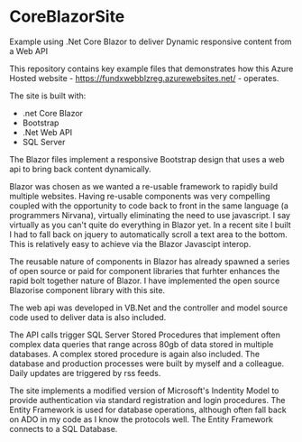 # CoreBlazorSite
Example using .Net Core Blazor to deliver Dynamic responsive content from a Web API

This repository contains key example files that demonstrates how this Azure Hosted website  - https://fundxwebblzreg.azurewebsites.net/ - operates.
        
The site is built with:

- .net Core Blazor
-  Bootstrap
- .Net Web API
-  SQL Server

The Blazor files implement a responsive Bootstrap design that uses a web api to bring back content dynamically.

Blazor was chosen as we wanted a re-usable framework to rapidly build multiple websites. Having re-usable components was very compelling coupled with the opportunity to code back to front in the same language (a programmers Nirvana), virtually eliminating the need to use javascript. I say virtually as you can't quite do everything in Blazor yet. In a recent site I built I had to fall back on jquery to automatically scroll a text area to the bottom. This is relatively easy to achieve via the Blazor Javascipt interop.

The reusable nature of components in Blazor has already spawned a series of open source or paid for component libraries that furhter enhances the rapid bolt together nature of Blazor. I have implemented the open source Blazorise component library with this site. 

The web api was developed in VB.Net and the controller and model source code used to deliver data is also included.

The API calls trigger SQL Server Stored Procedures that implement often complex data queries that range across 80gb of data stored in multiple databases. A complex stored procedure is again also included. The database and production processes were built by myself and a colleague. Daily updates are triggered by rss feeds.

The site implements a modified version of Microsoft's Indentity Model to provide authentication via standard registration and login procedures. The Entity Framework is used for database operations, although often fall back on ADO in my code as I know the protocols well. The Entity Framework connects to a SQL Database.

